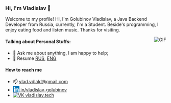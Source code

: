 ### Hi, I'm Vladislav 👋



Welcome to my profile! Hi, I'm Golubinov Vladislav, a Java Backend Developer from Russia, currently, I'm a Student. Beside's programming, I enjoy eating food and listen music. Thanks for visiting. 

<img align="right" alt="GIF" src="https://media.giphy.com/media/vzO0Vc8b2VBLi/giphy.gif" />

#### Talking about Personal Stuffs:

- 💬 Ask me about anything, I am happy to help;
- 📝 Resume [RUS](https://drive.google.com/file/d/1tcJyhPRC6CnAz-zmKUrVEiLjvhjzqNaR/view?usp=sharing), [ENG](https://drive.google.com/file/d/1RfguKqbAZstOglUWOA6ta2O6ZUYlyJ7L/view?usp=sharing)

#### How to reach me
- 📫 vlad.vdlald@gmail.com
- <a href="https://linkedin.com/in/vladislav-golubinov"><img alt="LinkedIn" title="LinkedIn" height="20" width="20" src="https://raw.githubusercontent.com/vdlald/vdlald/master/etc/linkedin.svg" style="vertical-align: bottom;"> in/vladislav-golubinov</a>
- <a href="https://vk.com/vladislav.tech"><img alt="VK" title="VK" height="20" width="20" src="https://vk.com/images/icons/favicons/fav_logo.ico?6" style="vertical-align: bottom;"> vladislav.tech</a>

<!-- #### Languages and Tools:

<div>
  <img src="https://img.icons8.com/color/28/000000/spring-logo.png"/> 
  <img src="https://img.icons8.com/color/28/000000/docker.png"/>
  <img src="https://img.icons8.com/color/28/000000/java-coffee-cup-logo.png"/>
  <img src="https://img.icons8.com/color/28/000000/golang.png"/>
  <img src="https://img.icons8.com/color/28/000000/nodejs.png"/>
  <img src="https://img.icons8.com/color/28/000000/javascript.png"/>
  <img src="https://img.icons8.com/color/28/000000/django.png"/>
  <img src="https://img.icons8.com/color/28/000000/mongodb.png"/>
  <img src="https://img.icons8.com/metro/28/000000/mysql.png"/>
  <img src="https://img.icons8.com/color/28/000000/linux.png"/>
  <img src="https://img.icons8.com/color/28/000000/c-plus-plus-logo.png"/>
</div>

<br/> -->

<!-- ![Vdlald's github stats](https://github-readme-stats.vercel.app/api?username=vdlald&count_private=true) -->

